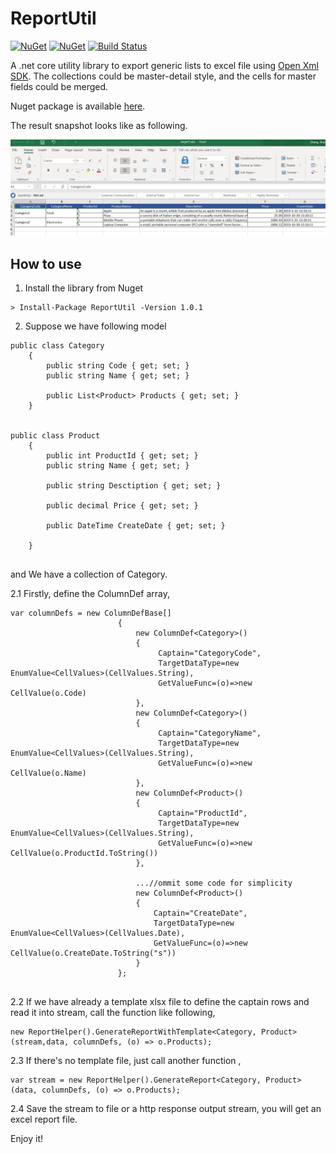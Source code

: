 # ReportUtil

[![NuGet](https://img.shields.io/nuget/v/ReportUtil.svg)](https://www.nuget.org/packages/ReportUtil)
[![NuGet](https://img.shields.io/nuget/dt/ReportUtil.svg)](https://www.nuget.org/packages/ReportUtil)
[![Build Status](https://dev.azure.com/zhangshangwu0605/zhangshangwu/_apis/build/status/zhangshangwu.ReportUtil?branchName=master)](https://dev.azure.com/zhangshangwu0605/zhangshangwu/_build/latest?definitionId=1&branchName=master)

A  .net core utility library to export generic lists to excel file using [Open Xml SDK](https://github.com/OfficeDev/Open-XML-SDK). The collections could be master-detail style, and the cells for master fields could be merged. 

Nuget package is available [here](https://www.nuget.org/packages/ReportUtil/).

The result snapshot looks like as following.



![](https://github.com/zhangshangwu/ReportUtil/blob/master/Snapshot.PNG?s=300)

## How to use

1. Install the library from Nuget

```
> Install-Package ReportUtil -Version 1.0.1
```
2. Suppose we have following model

```
public class Category
    {
        public string Code { get; set; }
        public string Name { get; set; }

        public List<Product> Products { get; set; }
    }


public class Product
    {
        public int ProductId { get; set; }
        public string Name { get; set; }

        public string Desctiption { get; set; }

        public decimal Price { get; set; }

        public DateTime CreateDate { get; set; }

    }
    
```

and We have a collection of Category.

2.1 Firstly, define the ColumnDef array,

```
var columnDefs = new ColumnDefBase[]
                        {
                            new ColumnDef<Category>()
                            {
                                 Captain="CategoryCode",
                                 TargetDataType=new  EnumValue<CellValues>(CellValues.String),
                                 GetValueFunc=(o)=>new  CellValue(o.Code)
                            },
                            new ColumnDef<Category>()
                            {
                                 Captain="CategoryName",
                                 TargetDataType=new  EnumValue<CellValues>(CellValues.String),
                                 GetValueFunc=(o)=>new  CellValue(o.Name)
                            },
                            new ColumnDef<Product>()
                            {
                                 Captain="ProductId",
                                 TargetDataType=new  EnumValue<CellValues>(CellValues.String),
                                 GetValueFunc=(o)=>new  CellValue(o.ProductId.ToString())
                            },
                            
                            ...//ommit some code for simplicity
                            new ColumnDef<Product>()
                            {
                                Captain="CreateDate",
                                TargetDataType=new  EnumValue<CellValues>(CellValues.Date),
                                GetValueFunc=(o)=>new  CellValue(o.CreateDate.ToString("s"))
                            }
                        };
                            
```

2.2 If we have already a template xlsx file to define the captain rows and read it into stream, call the function like following,

```
new ReportHelper().GenerateReportWithTemplate<Category, Product>(stream,data, columnDefs, (o) => o.Products);
```
2.3 If there's no template file, just call another function ,

```
var stream = new ReportHelper().GenerateReport<Category, Product>(data, columnDefs, (o) => o.Products);
```

2.4 Save the stream to file or a http response output stream, you will get an excel report file.

Enjoy it!
